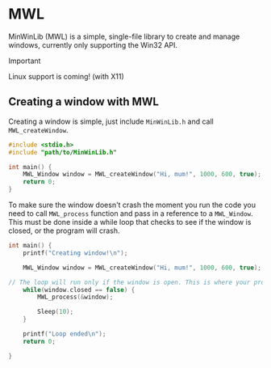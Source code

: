 # MWL
MinWinLib (MWL) is a simple, single-file library to create and manage windows, currently only supporting the Win32 API.
> [!IMPORTANT]
> Linux support is coming! (with X11)


## Creating a window with MWL
Creating a window is simple, just include `MinWinLib.h` and call `MWL_createWindow`.
```c
#include <stdio.h>
#include "path/to/MinWinLib.h"

int main() {
    MWL_Window window = MWL_createWindow("Hi, mum!", 1000, 600, true);
    return 0;
}
```
To make sure the window doesn't crash the moment you run the code you need to call `MWL_process` function and pass in a reference to a `MWL_Window`.
This must be done inside a while loop that checks to see if the window is closed, or the program will crash.
```c
int main() {
    printf("Creating window!\n");

    MWL_Window window = MWL_createWindow("Hi, mum!", 1000, 600, true);

// The loop will run only if the window is open. This is where your program's main code goes.
    while(window.closed == false) {
        MWL_process(&window);

        Sleep(10);
    }

    printf("Loop ended\n");
    return 0;

}
```
